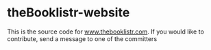 theBooklistr-website
=================================

This is the source code for www.thebooklistr.com. 
If you would like to contribute, send a message to one of the committers
